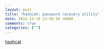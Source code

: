 ```yaml
---
layout: post
title: "hashcat: password recovery utility"
date: 2015-12-10 23:56:54 +0800
comments: true
categories: [""]
---
```


<!-- more -->

[hashcat]

[hashcat]:https://github.com/hashcat/hashcat